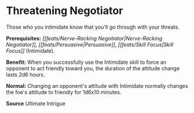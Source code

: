 ﻿---
cssclass: [feats]

---
# Threatening Negotiator

Those who you intimidate know that you'll go through with your threats.

**Prerequisites:** _[[feats/Nerve-Racking Negotiator|Nerve-Racking Negotiator]]_, _[[feats/Persuasive|Persuasive]]_, _[[feats/Skill Focus|Skill Focus]]_ (Intimidate).

**Benefit:** When you successfully use the Intimidate skill to force an opponent to act friendly toward you, the duration of the attitude change lasts 2d6 hours.

**Normal:** Changing an opponent's attitude with Intimidate normally changes the foe's attitude to friendly for 1d6x10 minutes.

**Source** Ultimate Intrigue